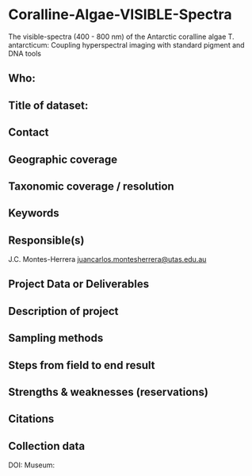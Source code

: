 # Coralline-Algae-VISIBLE-Spectra
 The visible-spectra (400 - 800 nm) of the Antarctic coralline algae T. antarcticum: Coupling hyperspectral imaging with standard pigment and DNA tools

## Who:

## Title of dataset:

## Contact

## Geographic coverage

## Taxonomic coverage / resolution

## Keywords

## Responsible(s)
J.C. Montes-Herrera
juancarlos.montesherrera@utas.edu.au

## Project Data or Deliverables

## Description of project

## Sampling methods

## Steps from field to end result

## Strengths & weaknesses (reservations)

## Citations

## Collection data
DOI:
Museum:
